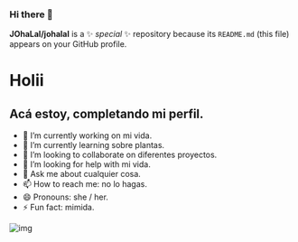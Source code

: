 ### Hi there 👋


**JOhaLal/johalal** is a ✨ _special_ ✨ repository because its `README.md` (this file) appears on your GitHub profile.
# Holii
## Acá estoy, completando mi perfil.

- 🔭 I’m currently working on mi vida.
- 🌱 I’m currently learning sobre plantas.
- 👯 I’m looking to collaborate on diferentes proyectos.
- 🤔 I’m looking for help with mi vida.
- 💬 Ask me about cualquier cosa.
- 📫 How to reach me: no lo hagas.
- 😄 Pronouns: she / her.
- ⚡ Fun fact: mimida.


![img](https://media0.giphy.com/media/v1.Y2lkPTc5MGI3NjExYmNhZjhuN2ZzdG03dzdhNHpjaWNnZGNidjJia29qYjJxbXo5a3o3diZlcD12MV9pbnRlcm5hbF9naWZfYnlfaWQmY3Q9Zw/BVSMbtX5ZRGqwnCQnX/giphy.gif)


